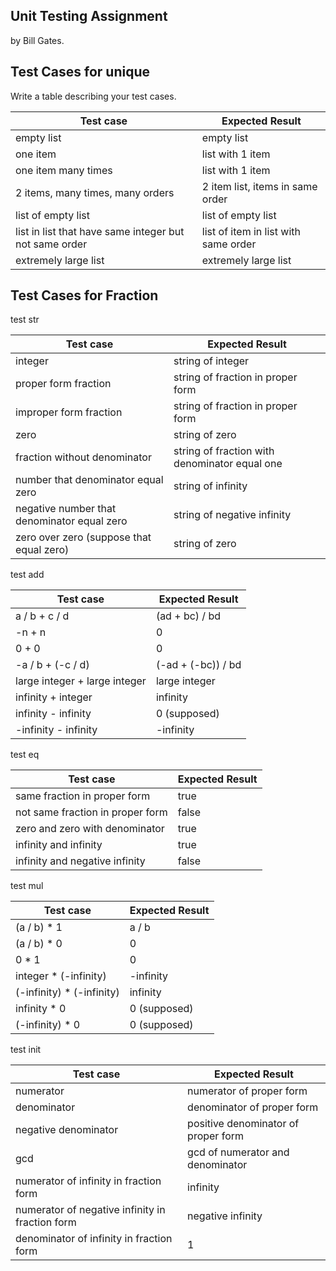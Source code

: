 ## Unit Testing Assignment

by Bill Gates.


## Test Cases for unique

Write a table describing your test cases.

| Test case              |  Expected Result    |
|------------------------|---------------------|
| empty list             |  empty list         |
| one item               |  list with 1 item   |
| one item many times    |  list with 1 item   |
| 2 items, many times, many orders | 2 item list, items in same order  |
| list of empty list  | list of empty list        |
| list in list that have same integer but not same order  |  list of item in list with same order       |
| extremely large list  |   extremely large list      |

## Test Cases for Fraction
test str

| Test case              |  Expected Result    |
|------------------------|---------------------|
| integer                 |  string of integer  |
| proper form fraction    |  string of fraction in proper form|
| improper form fraction  |  string of fraction in proper form|
| zero                    |  string of zero     |
| fraction without denominator |  string of fraction with denominator equal one|
| number that denominator equal zero |  string of infinity|
| negative number that denominator equal zero |  string of negative infinity|
| zero over zero (suppose that equal zero) |  string of zero|

test add

| Test case              |  Expected Result    |
|------------------------|---------------------|
| a / b  +  c / d        |  (ad + bc) / bd     |
| -n + n                 |  0                  |
| 0 + 0                  |  0                  |
| -a / b   +  (-c / d)   |  (-ad + (-bc)) / bd |
| large integer  +  large integer  |  large integer|
| infinity + integer     |  infinity           |
| infinity - infinity    | 0 (supposed)                  |
| -infinity - infinity   | -infinity           |

test eq

| Test case              |  Expected Result    |
|------------------------|---------------------|
| same fraction in proper form |  true         |
| not same fraction in proper form | false     |
| zero and zero with denominator  |  true      |
| infinity and infinity           |  true      |
| infinity and negative infinity  |  false     |

test mul

| Test case              |  Expected Result    |
|------------------------|---------------------|
| (a / b) * 1            |  a / b              |
| (a / b) * 0            |  0                  |
| 0 * 1                  |  0                  |
| integer * (-infinity)  |  -infinity          |
|(-infinity) * (-infinity) |  infinity         |
| infinity * 0           |  0 (supposed)       |
| (-infinity) * 0        |  0 (supposed)       |

test init

| Test case              |  Expected Result    |
|------------------------|---------------------|
| numerator              |  numerator of proper form |
| denominator            |  denominator of proper form |
| negative denominator   |  positive denominator of proper form |
| gcd                    | gcd of numerator and denominator |
| numerator of infinity in fraction form |  infinity     |
| numerator of negative infinity in fraction form |  negative infinity |
| denominator of infinity in fraction form |  1  |